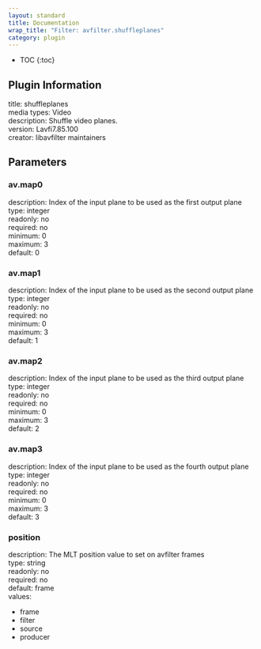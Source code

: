 ```yaml
---
layout: standard
title: Documentation
wrap_title: "Filter: avfilter.shuffleplanes"
category: plugin
---
```

* TOC
{:toc}

## Plugin Information

title: shuffleplanes  
media types:
Video  
description: Shuffle video planes.  
version: Lavfi7.85.100  
creator: libavfilter maintainers  

## Parameters

### av.map0

  
description:
Index of the input plane to be used as the first output plane  
type: integer  
readonly: no  
required: no  
minimum: 0  
maximum: 3  
default: 0  

### av.map1

  
description:
Index of the input plane to be used as the second output plane  
type: integer  
readonly: no  
required: no  
minimum: 0  
maximum: 3  
default: 1  

### av.map2

  
description:
Index of the input plane to be used as the third output plane  
type: integer  
readonly: no  
required: no  
minimum: 0  
maximum: 3  
default: 2  

### av.map3

  
description:
Index of the input plane to be used as the fourth output plane  
type: integer  
readonly: no  
required: no  
minimum: 0  
maximum: 3  
default: 3  

### position

  
description:
The MLT position value to set on avfilter frames  
type: string  
readonly: no  
required: no  
default: frame  
values:  

* frame
* filter
* source
* producer

